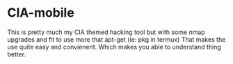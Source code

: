 # CIA-mobile
This is pretty much my CIA themed hacking tool but with some nmap upgrades and fit to use more that apt-get (ie: pkg in termux)
That makes the use quite easy and convienent.
Which makes you able to understand thing better.
